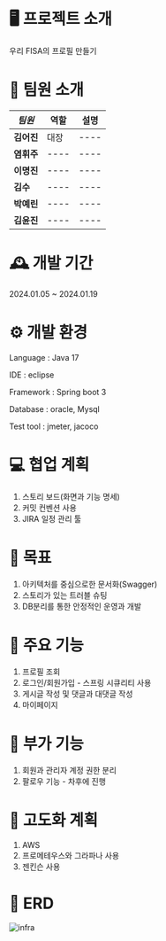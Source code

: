 # 🖥️ 프로젝트 소개

우리 FISA의 프로필 만들기


# 👤 팀원 소개

|***팀원***|역할|설명|
|----------|----|----|
|**김어진**|대장|----|
|**염휘주**|----|----|
|**이명진**|----|----|
|**김수**|----|----|
|**박예린**|----|----|
|**김윤진**|----|----|


# 🕰️ 개발 기간

2024.01.05 ~ 2024.01.19


# ⚙️ 개발 환경

Language : Java 17

IDE : eclipse

Framework : Spring boot 3

Database : oracle, Mysql

Test tool : jmeter, jacoco


# 💻 협업 계획

1. 스토리 보드(화면과 기능 명세)
2. 커밋 컨벤션 사용
3. JIRA 일정 관리 툴


# 📌 목표

1. 아키텍처를 중심으로한 문서화(Swagger)
2. 스토리가 있는 트러블 슈팅
3. DB분리를 통한 안정적인 운영과 개발


# 📌 주요 기능

1. 프로필 조회
2. 로그인/회원가입 - 스프링 시큐리티 사용
3. 게시글 작성 및 댓글과 대댓글 작성
4. 마이페이지

   
# 📌 부가 기능

1. 회원과 관리자 계정 권한 분리
2. 팔로우 기능 - 차후에 진행

# 📌 고도화 계획

1. AWS
2. 프로메테우스와 그라파나 사용
3. 젠킨슨 사용


# 📌 ERD
![infra](https://github.com/MJLee39/fisa_infraStudy/assets/115640392/8893c63c-dd57-4e94-8835-a90e72948e55)
